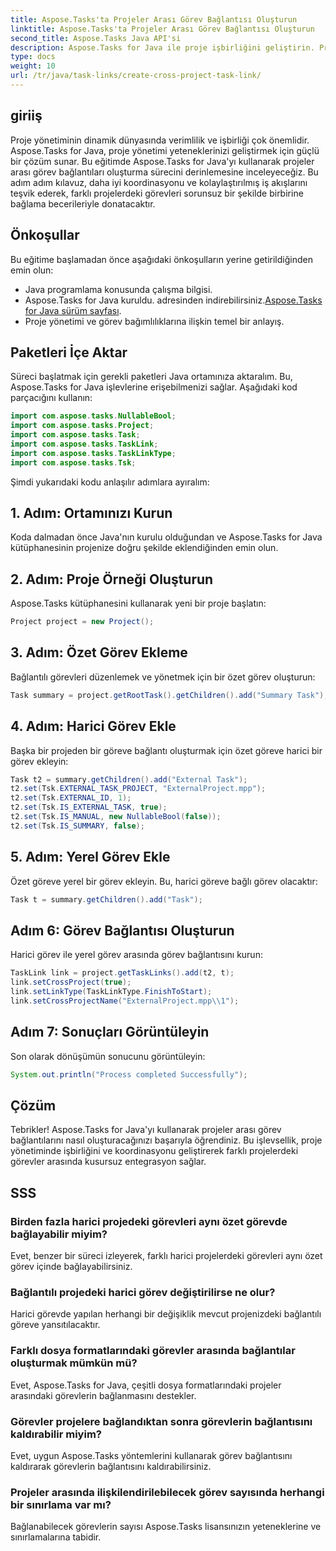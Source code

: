 ```yaml
---
title: Aspose.Tasks'ta Projeler Arası Görev Bağlantısı Oluşturun
linktitle: Aspose.Tasks'ta Projeler Arası Görev Bağlantısı Oluşturun
second_title: Aspose.Tasks Java API'si
description: Aspose.Tasks for Java ile proje işbirliğini geliştirin. Projeler arası görev bağlantılarını adım adım oluşturmayı öğrenin. Şimdi verimliliği artırın!
type: docs
weight: 10
url: /tr/java/task-links/create-cross-project-task-link/
---
```

## giriiş
Proje yönetiminin dinamik dünyasında verimlilik ve işbirliği çok önemlidir. Aspose.Tasks for Java, proje yönetimi yeteneklerinizi geliştirmek için güçlü bir çözüm sunar. Bu eğitimde Aspose.Tasks for Java'yı kullanarak projeler arası görev bağlantıları oluşturma sürecini derinlemesine inceleyeceğiz. Bu adım adım kılavuz, daha iyi koordinasyonu ve kolaylaştırılmış iş akışlarını teşvik ederek, farklı projelerdeki görevleri sorunsuz bir şekilde birbirine bağlama becerileriyle donatacaktır.
## Önkoşullar
Bu eğitime başlamadan önce aşağıdaki önkoşulların yerine getirildiğinden emin olun:
- Java programlama konusunda çalışma bilgisi.
-  Aspose.Tasks for Java kuruldu. adresinden indirebilirsiniz.[Aspose.Tasks for Java sürüm sayfası](https://releases.aspose.com/tasks/java/).
- Proje yönetimi ve görev bağımlılıklarına ilişkin temel bir anlayış.
## Paketleri İçe Aktar
Süreci başlatmak için gerekli paketleri Java ortamınıza aktaralım. Bu, Aspose.Tasks for Java işlevlerine erişebilmenizi sağlar. Aşağıdaki kod parçacığını kullanın:
```java
import com.aspose.tasks.NullableBool;
import com.aspose.tasks.Project;
import com.aspose.tasks.Task;
import com.aspose.tasks.TaskLink;
import com.aspose.tasks.TaskLinkType;
import com.aspose.tasks.Tsk;
```
Şimdi yukarıdaki kodu anlaşılır adımlara ayıralım:
## 1. Adım: Ortamınızı Kurun
Koda dalmadan önce Java'nın kurulu olduğundan ve Aspose.Tasks for Java kütüphanesinin projenize doğru şekilde eklendiğinden emin olun.
## 2. Adım: Proje Örneği Oluşturun
Aspose.Tasks kütüphanesini kullanarak yeni bir proje başlatın:
```java
Project project = new Project();
```
## 3. Adım: Özet Görev Ekleme
Bağlantılı görevleri düzenlemek ve yönetmek için bir özet görev oluşturun:
```java
Task summary = project.getRootTask().getChildren().add("Summary Task");
```
## 4. Adım: Harici Görev Ekle
Başka bir projeden bir göreve bağlantı oluşturmak için özet göreve harici bir görev ekleyin:
```java
Task t2 = summary.getChildren().add("External Task");
t2.set(Tsk.EXTERNAL_TASK_PROJECT, "ExternalProject.mpp");
t2.set(Tsk.EXTERNAL_ID, 1);
t2.set(Tsk.IS_EXTERNAL_TASK, true);
t2.set(Tsk.IS_MANUAL, new NullableBool(false));
t2.set(Tsk.IS_SUMMARY, false);
```
## 5. Adım: Yerel Görev Ekle
Özet göreve yerel bir görev ekleyin. Bu, harici göreve bağlı görev olacaktır:
```java
Task t = summary.getChildren().add("Task");
```
## Adım 6: Görev Bağlantısı Oluşturun
Harici görev ile yerel görev arasında görev bağlantısını kurun:
```java
TaskLink link = project.getTaskLinks().add(t2, t);
link.setCrossProject(true);
link.setLinkType(TaskLinkType.FinishToStart);
link.setCrossProjectName("ExternalProject.mpp\\1");
```
## Adım 7: Sonuçları Görüntüleyin
Son olarak dönüşümün sonucunu görüntüleyin:
```java
System.out.println("Process completed Successfully");
```
## Çözüm
Tebrikler! Aspose.Tasks for Java'yı kullanarak projeler arası görev bağlantılarını nasıl oluşturacağınızı başarıyla öğrendiniz. Bu işlevsellik, proje yönetiminde işbirliğini ve koordinasyonu geliştirerek farklı projelerdeki görevler arasında kusursuz entegrasyon sağlar.
## SSS
### Birden fazla harici projedeki görevleri aynı özet görevde bağlayabilir miyim?
Evet, benzer bir süreci izleyerek, farklı harici projelerdeki görevleri aynı özet görev içinde bağlayabilirsiniz.
### Bağlantılı projedeki harici görev değiştirilirse ne olur?
Harici görevde yapılan herhangi bir değişiklik mevcut projenizdeki bağlantılı göreve yansıtılacaktır.
### Farklı dosya formatlarındaki görevler arasında bağlantılar oluşturmak mümkün mü?
Evet, Aspose.Tasks for Java, çeşitli dosya formatlarındaki projeler arasındaki görevlerin bağlanmasını destekler.
### Görevler projelere bağlandıktan sonra görevlerin bağlantısını kaldırabilir miyim?
Evet, uygun Aspose.Tasks yöntemlerini kullanarak görev bağlantısını kaldırarak görevlerin bağlantısını kaldırabilirsiniz.
### Projeler arasında ilişkilendirilebilecek görev sayısında herhangi bir sınırlama var mı?
Bağlanabilecek görevlerin sayısı Aspose.Tasks lisansınızın yeteneklerine ve sınırlamalarına tabidir.